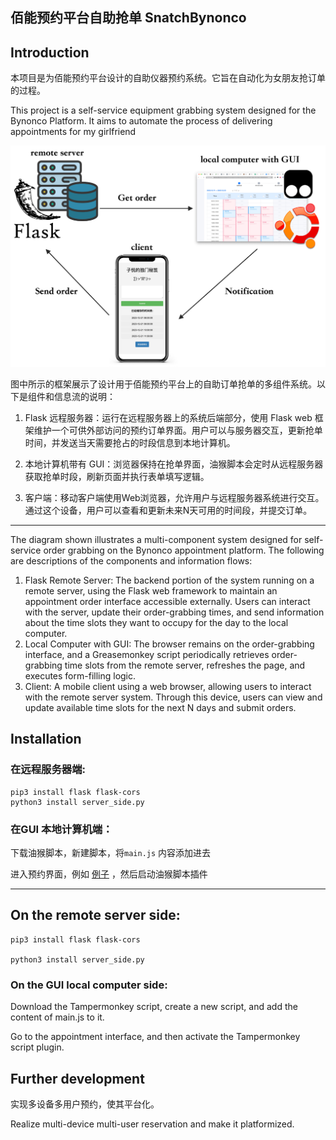 ## 佰能预约平台自助抢单 SnatchBynonco

## Introduction

本项目是为佰能预约平台设计的自助仪器预约系统。它旨在自动化为女朋友抢订单的过程。

This project is a self-service equipment grabbing system designed for the Bynonco Platform. It aims to automate the process of delivering appointments for my girlfriend

![frameWork](./assets/frameWork.png)

图中所示的框架展示了设计用于佰能预约平台上的自助订单抢单的多组件系统。以下是组件和信息流的说明：

1. Flask 远程服务器：运行在远程服务器上的系统后端部分，使用 Flask web 框架维护一个可供外部访问的预约订单界面。用户可以与服务器交互，更新抢单时间，并发送当天需要抢占的时段信息到本地计算机。

2. 本地计算机带有 GUI：浏览器保持在抢单界面，油猴脚本会定时从远程服务器获取抢单时段，刷新页面并执行表单填写逻辑。

3. 客户端：移动客户端使用Web浏览器，允许用户与远程服务器系统进行交互。通过这个设备，用户可以查看和更新未来N天可用的时间段，并提交订单。

----

The diagram shown illustrates a multi-component system designed for self-service order grabbing on the Bynonco appointment platform. The following are descriptions of the components and information flows:

1. Flask Remote Server: The backend portion of the system running on a remote server, using the Flask web framework to maintain an appointment order interface accessible externally. Users can interact with the server, update their order-grabbing times, and send information about the time slots they want to occupy for the day to the local computer.
2. Local Computer with GUI: The browser remains on the order-grabbing interface, and a Greasemonkey script periodically retrieves order-grabbing time slots from the remote server, refreshes the page, and executes form-filling logic.
3. Client: A mobile client using a web browser, allowing users to interact with the remote server system. Through this device, users can view and update available time slots for the next N days and submit orders.

## Installation

### 在远程服务器端:

```shell
pip3 install flask flask-cors
python3 install server_side.py
```

### 在GUI 本地计算机端：

下载油猴脚本，新建脚本，将`main.js` 内容添加进去

进入预约界面，例如 [例子](http://dypt.ujs.edu.cn/console/appointment/AppointmentBoxContainer?id=e39418c7-53ed-44fa-9eab-c8852952d219) ，然后启动油猴脚本插件

----

## On the remote server side:

```shell
pip3 install flask flask-cors

python3 install server_side.py
```

### On the GUI local computer side:

Download the Tampermonkey script, create a new script, and add the content of main.js to it.

Go to the appointment interface, and then activate the Tampermonkey script plugin.

## Further development

实现多设备多用户预约，使其平台化。

Realize multi-device multi-user reservation and make it platformized.

